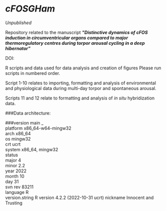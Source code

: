 # *cFOSGHam*

*Unpublished*

Repository related to the manuscript
***"Distinctive dynamics of cFOS induction in circumventricular organs compared to major thermoregulatory centres during torpor arousal cycling in a deep hibernator"*** 

DOI:

R scripts and data used for data analysis and creation of figures
Please run scripts in numbered order. 

Script 1-10 relates to importing, formatting and analysis of environmental and physiological data during multi-day torpor and spontaneous arousal.  

Scripts 11 and 12 relate to formatting and analysis of *in situ* hybridization data. 




###Data architecture:

###version
main
               _                                
platform       x86_64-w64-mingw32               
arch           x86_64                           
os             mingw32                          
crt            ucrt                             
system         x86_64, mingw32                  
status                                          
major          4                                
minor          2.2                              
year           2022                             
month          10                               
day            31                               
svn rev        83211                            
language       R                                
version.string R version 4.2.2 (2022-10-31 ucrt)
nickname       Innocent and Trusting 
